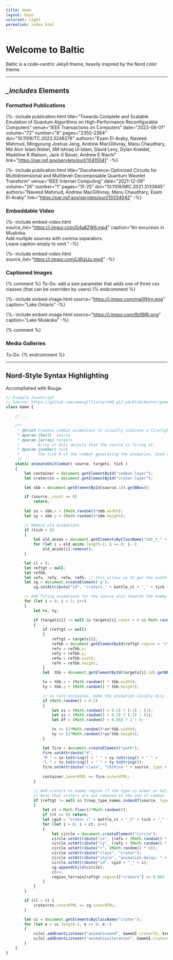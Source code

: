 ```yaml
---
title: Home
layout: base
colorset: light
permalink: index.html
---
```


# Welcome to Baltic

Baltic is a code-centric Jekyll theme, heavily inspired by the Nord color theme.

---

## *\_includes* Elements

### Formatted **Publications**
{%- include publication.html 
    title="Towards Complete and Scalable Emulation of Quantum Algorithms on High-Performance Reconfigurable Computers"
    venue="IEEE Transactions on Computers"
    date="2023-08-01"
    volume="72"
    number="8"
    pages="2350-2364"
    doi="10.1109/TC.2023.3248276"
    authors="Esam El-Araby, Naveed Mahmud, Mingyoung Joshua Jeng, Andrew MacGillivray, Manu Chaudhary, Md Alvir Islam Nobel, SM Ishraq Ul Islam, David Levy, Dylan Kneidel, Madeline R Watson, Jack G Bauer, Andrew E Riachi"
    link="https://par.nsf.gov/servlets/purl/10415041"
-%}

{%- include publication.html 
    title="Decoherence-Optimized Circuits for Multidimensional and Multilevel-Decomposable Quantum Wavelet Transform"
    venue="IEEE Internet Computing"
    date="2021-12-09"
    volume="26"
    number="1"
    pages="15-25"
    doi="10.1109/MIC.2021.3133845"
    authors="Naveed Mahmud, Andrew MacGillivray, Manu Chaudhary, Esam El-Araby"
    link="https://par.nsf.gov/servlets/purl/10334042"
-%}

### Embeddable **Video**

{%- include embed-video.html 
    source_list="https://i.imgur.com/G4a8ZW6.mp4" 
    caption="An excursion in Muskoka.<br/> Add multiple sources with comma separators.<br/>Leave caption empty to omit." -%}

{%- include embed-video.html 
    source_list="https://i.imgur.com/LWizlJu.mp4" -%}

### Captioned **Images** 

{% comment %}
To-Do: add a size parameter that adds one of three css classes (that can be overriden by users)
{% endcomment %}

{%- include embed-image.html 
    source="https://i.imgur.com/ma0fHrn.png"
    caption="Lake Ontario" -%}

{%- include embed-image.html 
    source="https://i.imgur.com/8zIBlRj.png"
    caption="Lake Muskoka" -%}

{% comment %}
### Media **Galleries** 
To-Do.
{% endcomment %}

--- 

## **Nord-Style** Syntax Highlighting
Accomplished with Rouge.

```js
// Example JavaScript
// Source: https://github.com/amacgillivray/448_g13_p4/blob/master/game.js#L846
class Game {

    // ... 

    /**
     * @brief Creates combat animations to visually indicate a firefight between the source and target units.
     * @param {Unit}  source 
     * @param {array} targets
     *        Array of Unit objects that the source is firing at. 
     * @param {number} tick
     *        The tick # of the combat generating the animation. Used so that old animations can be removed.
     */
    static animateUnitCombat( source, targets, tick )
    {
        let container = document.getElementById("combat-layer");
        let craterctn = document.getElementById("crater-layer");

        let sbb = document.getElementById(source.id).getBBox();

        if (source._count == 0)
            return;
        
        let sx = sbb.x + (Math.random()*sbb.width);
        let sy = sbb.y + (Math.random()*sbb.height);

        // Remove old animations
        if (tick > 0)
        {
            let old_anims = document.getElementsByClassName("cbt_t_" + (tick-1).toString());
            for (let i = old_anims.length-1; i >= 0; i--)
                old_anims[i].remove();
        }

        let cl = 0;
        let reftgt = null;
        let refbb;
        let refx, refy, refw, refh; // this allows us to get the width and heigh just once, avoiding a reflow/repaint event
        let cg = document.createElement('g');
            cg.setAttribute("id", 'craters_' + battle_ct + '_' + tick + '_' + source.side + '_' + source._type);

        // Add firing animations for the source unit towards the enemy units
        for (let i = 0; i < 3; i++)
        {
            let tx, ty;

            if (targets[i] != null && targets[i].count > 0 && Math.random() > 0.5)
            {
                if (reftgt == null)
                {
                    reftgt = targets[i];
                    refbb = document.getElementById(reftgt.region + "r").getBBox();
                    refx = refbb.x; 
                    refy = refbb.y;
                    refw = refbb.width;
                    refh = refbb.height;
                }
                let  tbb = document.getElementById(targets[i].id).getBBox();

                tx = tbb.x + (Math.random() * tbb.width);
                ty = tbb.y + (Math.random() * tbb.height);

                // on rare occasions, make the animation visibly miss its target
                if (Math.random() < 0.2)
                {
                    let xs = (Math.random() > 0.5) ? (-1) : (1);
                    let ys = (Math.random() > 0.5) ? (-1) : (1);
                    let df = (Math.random() < 0.05) ? 2 : 6;

                    tx += (2*Math.random()*xs*tbb.width);
                    ty += (2*Math.random()*ys*tbb.height);
                }

                let fire = document.createElement("path");
                fire.setAttribute("d", 
                "M " + sx.toString() + " " + sy.toString() + " " + 
                "L " + tx.toString() + " " + ty.toString());
                fire.setAttribute("class", "cbtFire " + source._type + " " + source._side + " cbt_no_" + battle_ct + " cbt_t_" + tick);
                
                container.innerHTML += fire.outerHTML;
            }

            // Add craters to enemy region if the type is armor or helicopter
            // Note that craters are not removed at the end of combat
            if (reftgt != null && troop_type_names.indexOf(source._type) > 0)
            {
                let ct = Math.floor(2*Math.random());
                if (ct == 0) return;
                let cgid = "crater_c" + battle_ct + "_t" + tick + "_" + source._side + "_" + source.type;
                for (let i = 0; i < ct; i++)
                {
                    let circle = document.createElement("circle");
                    circle.setAttribute("cx", (refx + (Math.random() * refw)).toString());
                    circle.setAttribute("cy", (refy + (Math.random() * refh)).toString());
                    circle.setAttribute("r", (Math.random() * 6));
                    circle.setAttribute("class", "crater");
                    circle.setAttribute("style", "animation-delay: " + (0.5*Math.random()) + "s");
                    circle.setAttribute("id", cgid + "_" + i);
                    cg.appendChild(circle);
                    cl++;
                    region_terrain[reftgt.region]["craters"] += 0.003
                }
            }
        }

        if (cl > 0) {
            craterctn.innerHTML += cg.innerHTML;
        }

        let cc = document.getElementsByClassName("crater");
        for (let e = cc.length-1; e >= 0; e--)
        {
            cc[e].addEventListener("animationend", GameUI.craterCb, true);
            cc[e].addEventListener("animationiteration", GameUI.craterCb, true);
        }
    }
}
```
